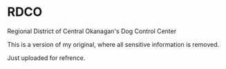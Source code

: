 # RDCO
Regional District of Central Okanagan's Dog Control Center

This is a version of my original, where all sensitive information is removed.

Just uploaded for refrence.
